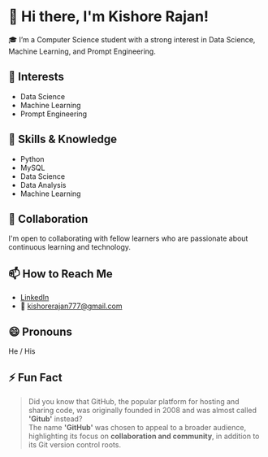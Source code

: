 # 👋 Hi there, I'm Kishore Rajan!

🎓 I’m a Computer Science student with a strong interest in Data Science, Machine Learning, and Prompt Engineering.

## 👀 Interests
- Data Science
- Machine Learning
- Prompt Engineering

## 🌱 Skills & Knowledge
- Python
- MySQL
- Data Science
- Data Analysis
- Machine Learning

## 💞️ Collaboration
I'm open to collaborating with fellow learners who are passionate about continuous learning and technology.

## 📫 How to Reach Me
- [LinkedIn](https://www.linkedin.com/in/kishore-rajan-056711285/)
- 📧 [kishorerajan777@gmail.com](mailto:kishorerajan777@gmail.com)


## 😄 Pronouns
He / His

## ⚡ Fun Fact
> Did you know that GitHub, the popular platform for hosting and sharing code, was originally founded in 2008 and was almost called **'Gitub'** instead?  
> The name **'GitHub'** was chosen to appeal to a broader audience, highlighting its focus on **collaboration and community**, in addition to its Git version control roots.
